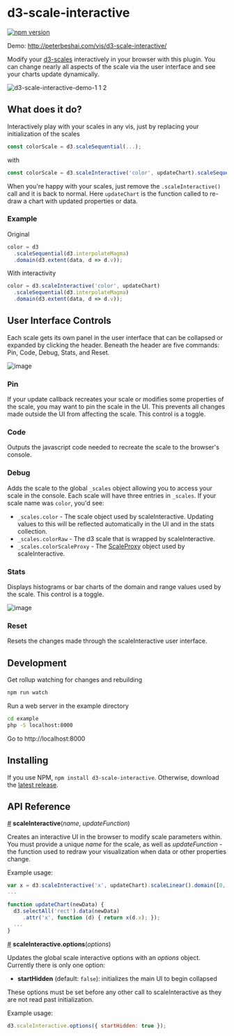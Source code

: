 # d3-scale-interactive

[![npm version](https://badge.fury.io/js/d3-scale-interactive.svg)](https://badge.fury.io/js/d3-scale-interactive)

Demo: http://peterbeshai.com/vis/d3-scale-interactive/

Modify your [d3-scales](https://github.com/d3/d3-scale) interactively in your browser with this plugin. You can change nearly all aspects of the scale via the user interface and see your charts update dynamically.

![d3-scale-interactive-demo-1 1 2](https://cloud.githubusercontent.com/assets/793847/18312799/7d9ceeb6-74d9-11e6-85e1-dff08eaa2ef0.gif)


## What does it do?

Interactively play with your scales in any vis, just by replacing your initialization of the scales

```js
const colorScale = d3.scaleSequential(...);
```

with

```js
const colorScale = d3.scaleInteractive('color', updateChart).scaleSequential(...);
```

When you're happy with your scales, just remove the `.scaleInteractive()` call and it is back to normal. Here `updateChart` is the function called to re-draw a chart with updated properties or data.

### Example
Original

```js
color = d3
  .scaleSequential(d3.interpolateMagma)
  .domain(d3.extent(data, d => d.v));
```

With interactivity

```js
color = d3.scaleInteractive('color', updateChart)
  .scaleSequential(d3.interpolateMagma)
  .domain(d3.extent(data, d => d.v));
```

## User Interface Controls

Each scale gets its own panel in the user interface that can be collapsed or expanded by clicking the header. Beneath the header are five commands: Pin, Code, Debug, Stats, and Reset.

![image](https://cloud.githubusercontent.com/assets/793847/18295536/2cdd0ec0-7470-11e6-912e-176d906a59d8.png)

### Pin

If your update callback recreates your scale or modifies some properties of the scale, you may want to pin the scale in the UI. This prevents all changes made outside the UI from affecting the scale. This control is a toggle.

### Code

Outputs the javascript code needed to recreate the scale to the browser's console.

### Debug

Adds the scale to the global `_scales` object allowing you to access your scale in the console. Each scale will have three entries in `_scales`. If your scale name was `color`, you'd see:

- `_scales.color` - The scale object used by scaleInteractive. Updating values to this will be reflected automatically in the UI and in the stats collection.
- `_scales.colorRaw` - The d3 scale that is wrapped by scaleInteractive.
- `_scales.colorScaleProxy` - The [ScaleProxy](https://github.com/pbeshai/d3-scale-interactive/blob/master/src/ScaleProxy.js) object used by scaleInteractive.

### Stats

Displays histograms or bar charts of the domain and range values used by the scale. This control is a toggle.

![image](https://cloud.githubusercontent.com/assets/793847/18295496/f3636ee6-746f-11e6-8328-b6983458c883.png)

### Reset

Resets the changes made through the scaleInteractive user interface.


## Development

Get rollup watching for changes and rebuilding

```bash
npm run watch
```

Run a web server in the example directory

```bash
cd example
php -S localhost:8000
```

Go to http://localhost:8000


## Installing

If you use NPM, `npm install d3-scale-interactive`. Otherwise, download the [latest release](https://github.com/pbeshai/d3-scale-interactive/releases/latest).

## API Reference

<a href="#scale-interactive" name="scale-interactive">#</a> **scaleInteractive**(*name*, *updateFunction*)

Creates an interactive UI in the browser to modify scale parameters within. You must provide a unique *name* for the scale, as well as *updateFunction* - the function used to redraw your visualization when data or other properties change.

Example usage:

```js
var x = d3.scaleInteractive('x', updateChart).scaleLinear().domain([0, 10]).range([15, 100]);
...

function updateChart(newData) {
  d3.selectAll('rect').data(newData)
     .attr('x', function (d) { return x(d.x); });
  ...
}

```


<a href="#scale-interactive-options" name="scale-interactive-options">#</a> **scaleInteractive.options**(*options*)

Updates the global scale interactive options with an *options* object. Currently there is only one option:

- **startHidden** (default: `false`): initializes the main UI to begin collapsed

These options must be set before any other call to scaleInteractive as they are not read past initialization.

Example usage:

```js
d3.scaleInteractive.options({ startHidden: true });
```
